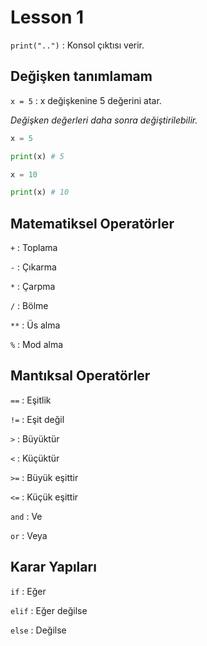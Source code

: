 # Lesson 1

`print("..")` : Konsol çıktısı verir.

## Değişken tanımlamam

`x = 5` : x değişkenine 5 değerini atar.

_Değişken değerleri daha sonra değiştirilebilir._

```python
x = 5

print(x) # 5

x = 10

print(x) # 10
```

## Matematiksel Operatörler

`+` : Toplama

`-` : Çıkarma

`*` : Çarpma

`/` : Bölme

`**` : Üs alma

`%` : Mod alma

## Mantıksal Operatörler

`==` : Eşitlik

`!=` : Eşit değil

`>` : Büyüktür

`<` : Küçüktür

`>=` : Büyük eşittir

`<=` : Küçük eşittir

`and` : Ve

`or` : Veya

## Karar Yapıları

`if` : Eğer

`elif` : Eğer değilse

`else` : Değilse

